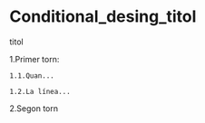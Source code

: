 # Conditional_desing_titol
titol

  1.Primer torn:
  
    1.1.Quan...
    
    1.2.La línea...
    
   2.Segon torn
